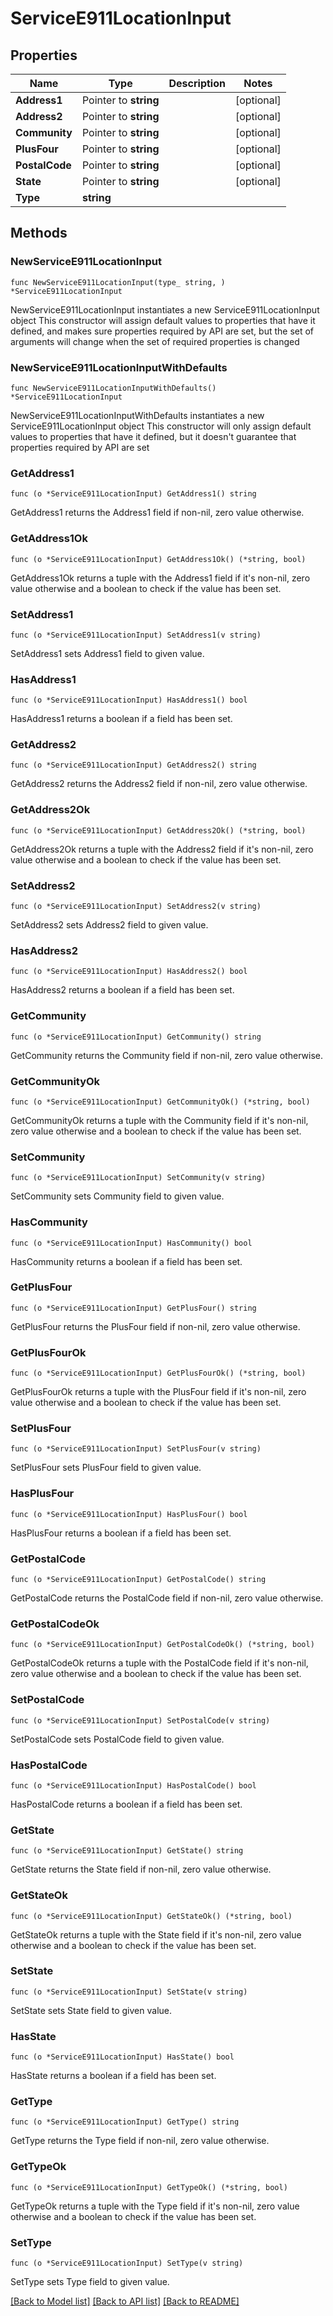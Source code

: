 # ServiceE911LocationInput

## Properties

Name | Type | Description | Notes
------------ | ------------- | ------------- | -------------
**Address1** | Pointer to **string** |  | [optional] 
**Address2** | Pointer to **string** |  | [optional] 
**Community** | Pointer to **string** |  | [optional] 
**PlusFour** | Pointer to **string** |  | [optional] 
**PostalCode** | Pointer to **string** |  | [optional] 
**State** | Pointer to **string** |  | [optional] 
**Type** | **string** |  | 

## Methods

### NewServiceE911LocationInput

`func NewServiceE911LocationInput(type_ string, ) *ServiceE911LocationInput`

NewServiceE911LocationInput instantiates a new ServiceE911LocationInput object
This constructor will assign default values to properties that have it defined,
and makes sure properties required by API are set, but the set of arguments
will change when the set of required properties is changed

### NewServiceE911LocationInputWithDefaults

`func NewServiceE911LocationInputWithDefaults() *ServiceE911LocationInput`

NewServiceE911LocationInputWithDefaults instantiates a new ServiceE911LocationInput object
This constructor will only assign default values to properties that have it defined,
but it doesn't guarantee that properties required by API are set

### GetAddress1

`func (o *ServiceE911LocationInput) GetAddress1() string`

GetAddress1 returns the Address1 field if non-nil, zero value otherwise.

### GetAddress1Ok

`func (o *ServiceE911LocationInput) GetAddress1Ok() (*string, bool)`

GetAddress1Ok returns a tuple with the Address1 field if it's non-nil, zero value otherwise
and a boolean to check if the value has been set.

### SetAddress1

`func (o *ServiceE911LocationInput) SetAddress1(v string)`

SetAddress1 sets Address1 field to given value.

### HasAddress1

`func (o *ServiceE911LocationInput) HasAddress1() bool`

HasAddress1 returns a boolean if a field has been set.

### GetAddress2

`func (o *ServiceE911LocationInput) GetAddress2() string`

GetAddress2 returns the Address2 field if non-nil, zero value otherwise.

### GetAddress2Ok

`func (o *ServiceE911LocationInput) GetAddress2Ok() (*string, bool)`

GetAddress2Ok returns a tuple with the Address2 field if it's non-nil, zero value otherwise
and a boolean to check if the value has been set.

### SetAddress2

`func (o *ServiceE911LocationInput) SetAddress2(v string)`

SetAddress2 sets Address2 field to given value.

### HasAddress2

`func (o *ServiceE911LocationInput) HasAddress2() bool`

HasAddress2 returns a boolean if a field has been set.

### GetCommunity

`func (o *ServiceE911LocationInput) GetCommunity() string`

GetCommunity returns the Community field if non-nil, zero value otherwise.

### GetCommunityOk

`func (o *ServiceE911LocationInput) GetCommunityOk() (*string, bool)`

GetCommunityOk returns a tuple with the Community field if it's non-nil, zero value otherwise
and a boolean to check if the value has been set.

### SetCommunity

`func (o *ServiceE911LocationInput) SetCommunity(v string)`

SetCommunity sets Community field to given value.

### HasCommunity

`func (o *ServiceE911LocationInput) HasCommunity() bool`

HasCommunity returns a boolean if a field has been set.

### GetPlusFour

`func (o *ServiceE911LocationInput) GetPlusFour() string`

GetPlusFour returns the PlusFour field if non-nil, zero value otherwise.

### GetPlusFourOk

`func (o *ServiceE911LocationInput) GetPlusFourOk() (*string, bool)`

GetPlusFourOk returns a tuple with the PlusFour field if it's non-nil, zero value otherwise
and a boolean to check if the value has been set.

### SetPlusFour

`func (o *ServiceE911LocationInput) SetPlusFour(v string)`

SetPlusFour sets PlusFour field to given value.

### HasPlusFour

`func (o *ServiceE911LocationInput) HasPlusFour() bool`

HasPlusFour returns a boolean if a field has been set.

### GetPostalCode

`func (o *ServiceE911LocationInput) GetPostalCode() string`

GetPostalCode returns the PostalCode field if non-nil, zero value otherwise.

### GetPostalCodeOk

`func (o *ServiceE911LocationInput) GetPostalCodeOk() (*string, bool)`

GetPostalCodeOk returns a tuple with the PostalCode field if it's non-nil, zero value otherwise
and a boolean to check if the value has been set.

### SetPostalCode

`func (o *ServiceE911LocationInput) SetPostalCode(v string)`

SetPostalCode sets PostalCode field to given value.

### HasPostalCode

`func (o *ServiceE911LocationInput) HasPostalCode() bool`

HasPostalCode returns a boolean if a field has been set.

### GetState

`func (o *ServiceE911LocationInput) GetState() string`

GetState returns the State field if non-nil, zero value otherwise.

### GetStateOk

`func (o *ServiceE911LocationInput) GetStateOk() (*string, bool)`

GetStateOk returns a tuple with the State field if it's non-nil, zero value otherwise
and a boolean to check if the value has been set.

### SetState

`func (o *ServiceE911LocationInput) SetState(v string)`

SetState sets State field to given value.

### HasState

`func (o *ServiceE911LocationInput) HasState() bool`

HasState returns a boolean if a field has been set.

### GetType

`func (o *ServiceE911LocationInput) GetType() string`

GetType returns the Type field if non-nil, zero value otherwise.

### GetTypeOk

`func (o *ServiceE911LocationInput) GetTypeOk() (*string, bool)`

GetTypeOk returns a tuple with the Type field if it's non-nil, zero value otherwise
and a boolean to check if the value has been set.

### SetType

`func (o *ServiceE911LocationInput) SetType(v string)`

SetType sets Type field to given value.



[[Back to Model list]](../README.md#documentation-for-models) [[Back to API list]](../README.md#documentation-for-api-endpoints) [[Back to README]](../README.md)


